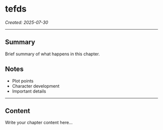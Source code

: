 # tefds

*Created: 2025-07-30*

---

## Summary
Brief summary of what happens in this chapter.

## Notes
- Plot points
- Character development
- Important details

---

## Content

Write your chapter content here...

